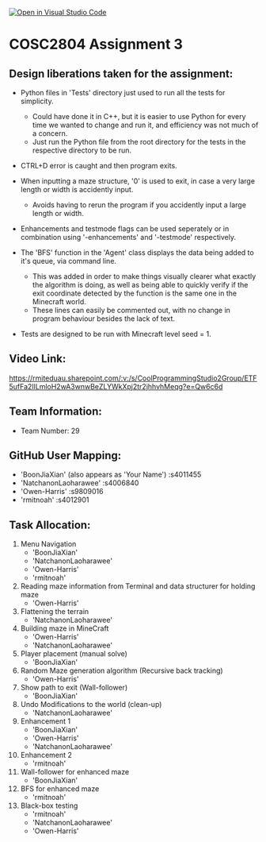[![Open in Visual Studio Code](https://classroom.github.com/assets/open-in-vscode-718a45dd9cf7e7f842a935f5ebbe5719a5e09af4491e668f4dbf3b35d5cca122.svg)](https://classroom.github.com/online_ide?assignment_repo_id=12200585&assignment_repo_type=AssignmentRepo)

# COSC2804 Assignment 3

## Design liberations taken for the assignment:
- Python files in 'Tests' directory just used to run all the tests for simplicity.
    - Could have done it in C++, but it is easier to use Python for every time we wanted to change and run it, 
    and efficiency was not much of a concern.
    - Just run the Python file from the root directory for the tests in the respective directory to be run. 

- CTRL+D error is caught and then program exits.

- When inputting a maze structure, '0' is used to exit, in case a very large length or width is accidently input.
    - Avoids having to rerun the program if you accidently input a large length or width.


- Enhancements and testmode flags can be used seperately or in combination using '-enhancements' and '-testmode' respectively.

- The 'BFS' function in the 'Agent' class displays the data being added to it's queue, via command line.
    - This was added in order to make things visually clearer what exactly the algorithm is doing,
      as well as being able to quickly verify if the exit coordinate detected by the function is
      the same one in the Minecraft world.
    - These lines can easily be commented out, with no change in program behaviour besides the lack of text.

- Tests are designed to be run with Minecraft level seed = 1.

## Video Link:
https://rmiteduau.sharepoint.com/:v:/s/CoolProgrammingStudio2Group/ETF5ufFa2IlLmloH2wA3wnwBeZLYWkXpj2tr2jhhvhMeqg?e=Qw6c6d

## Team Information:
- Team Number: 29

## GitHub User Mapping:
- 'BoonJiaXian' (also appears as 'Your Name') :s4011455 <br>
- 'NatchanonLaoharawee' :s4006840 <br>
- 'Owen-Harris' :s9809016 <br>
- 'rmitnoah' :s4012901 <br>

## Task Allocation:
1. Menu Navigation
   - 'BoonJiaXian'
   - 'NatchanonLaoharawee'
   - 'Owen-Harris'
   - 'rmitnoah'
2. Reading maze information from Terminal and data structurer for holding maze
   - 'Owen-Harris'
3. Flattening the terrain
   - 'NatchanonLaoharawee'
4. Building maze in MineCraft
   - 'Owen-Harris'
   - 'NatchanonLaoharawee'
5. Player placement (manual solve)
   - 'BoonJiaXian'
6. Random Maze generation algorithm (Recursive back tracking)
   - 'Owen-Harris'
7. Show path to exit (Wall-follower)
   - 'BoonJiaXian'
8. Undo Modifications to the world (clean-up)
   - 'NatchanonLaoharawee'
9. Enhancement 1
   - 'BoonJiaXian'
   - 'Owen-Harris'
   - 'NatchanonLaoharawee'
10. Enhancement 2
      - 'rmitnoah'
11. Wall-follower for enhanced maze
      - 'BoonJiaXian'
12. BFS for enhanced maze
      - 'rmitnoah'
13. Black-box testing
      - 'rmitnoah'
      - 'NatchanonLaoharawee'
      - 'Owen-Harris'
